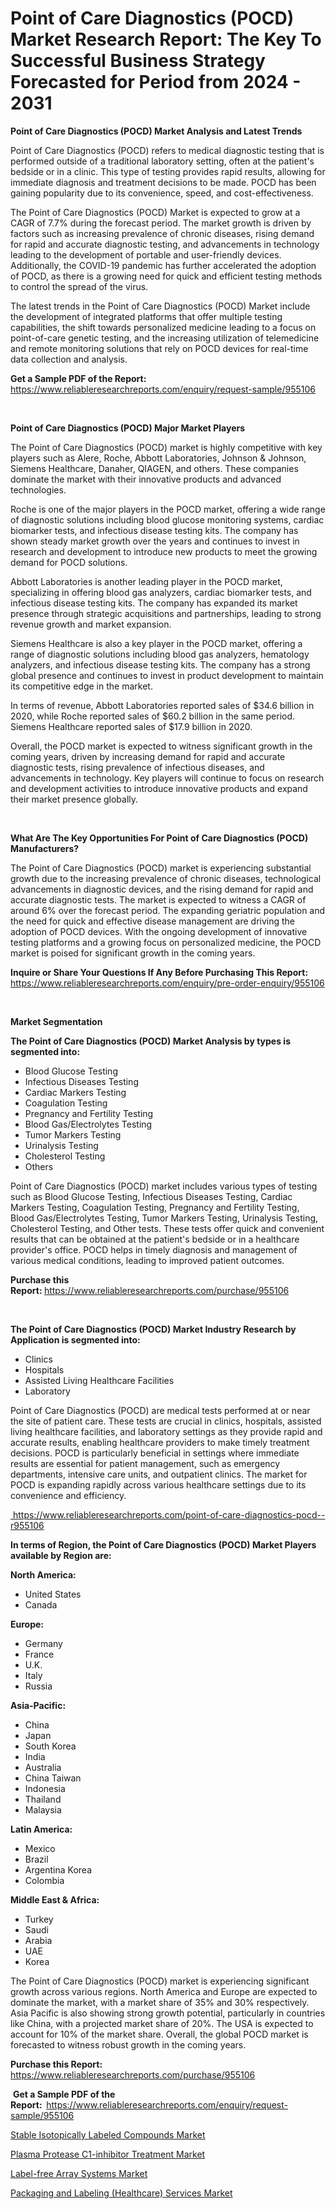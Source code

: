 <p><h1>Point of Care Diagnostics (POCD) Market Research Report: The Key To Successful Business Strategy Forecasted for Period from 2024 - 2031</h1></p><p><strong>Point of Care Diagnostics (POCD) Market Analysis and Latest Trends</strong></p>
<p><p>Point of Care Diagnostics (POCD) refers to medical diagnostic testing that is performed outside of a traditional laboratory setting, often at the patient's bedside or in a clinic. This type of testing provides rapid results, allowing for immediate diagnosis and treatment decisions to be made. POCD has been gaining popularity due to its convenience, speed, and cost-effectiveness.</p><p>The Point of Care Diagnostics (POCD) Market is expected to grow at a CAGR of 7.7% during the forecast period. The market growth is driven by factors such as increasing prevalence of chronic diseases, rising demand for rapid and accurate diagnostic testing, and advancements in technology leading to the development of portable and user-friendly devices. Additionally, the COVID-19 pandemic has further accelerated the adoption of POCD, as there is a growing need for quick and efficient testing methods to control the spread of the virus.</p><p>The latest trends in the Point of Care Diagnostics (POCD) Market include the development of integrated platforms that offer multiple testing capabilities, the shift towards personalized medicine leading to a focus on point-of-care genetic testing, and the increasing utilization of telemedicine and remote monitoring solutions that rely on POCD devices for real-time data collection and analysis.</p></p>
<p><strong>Get a Sample PDF of the Report:&nbsp;</strong> <a href="https://www.reliableresearchreports.com/enquiry/request-sample/955106">https://www.reliableresearchreports.com/enquiry/request-sample/955106</a></p>
<p>&nbsp;</p>
<p><strong>Point of Care Diagnostics (POCD) Major Market Players</strong></p>
<p><p>The Point of Care Diagnostics (POCD) market is highly competitive with key players such as Alere, Roche, Abbott Laboratories, Johnson & Johnson, Siemens Healthcare, Danaher, QIAGEN, and others. These companies dominate the market with their innovative products and advanced technologies.</p><p>Roche is one of the major players in the POCD market, offering a wide range of diagnostic solutions including blood glucose monitoring systems, cardiac biomarker tests, and infectious disease testing kits. The company has shown steady market growth over the years and continues to invest in research and development to introduce new products to meet the growing demand for POCD solutions.</p><p>Abbott Laboratories is another leading player in the POCD market, specializing in offering blood gas analyzers, cardiac biomarker tests, and infectious disease testing kits. The company has expanded its market presence through strategic acquisitions and partnerships, leading to strong revenue growth and market expansion.</p><p>Siemens Healthcare is also a key player in the POCD market, offering a range of diagnostic solutions including blood gas analyzers, hematology analyzers, and infectious disease testing kits. The company has a strong global presence and continues to invest in product development to maintain its competitive edge in the market.</p><p>In terms of revenue, Abbott Laboratories reported sales of $34.6 billion in 2020, while Roche reported sales of $60.2 billion in the same period. Siemens Healthcare reported sales of $17.9 billion in 2020.</p><p>Overall, the POCD market is expected to witness significant growth in the coming years, driven by increasing demand for rapid and accurate diagnostic tests, rising prevalence of infectious diseases, and advancements in technology. Key players will continue to focus on research and development activities to introduce innovative products and expand their market presence globally.</p></p>
<p>&nbsp;</p>
<p><strong>What Are The Key Opportunities For Point of Care Diagnostics (POCD) Manufacturers?</strong></p>
<p><p>The Point of Care Diagnostics (POCD) market is experiencing substantial growth due to the increasing prevalence of chronic diseases, technological advancements in diagnostic devices, and the rising demand for rapid and accurate diagnostic tests. The market is expected to witness a CAGR of around 6% over the forecast period. The expanding geriatric population and the need for quick and effective disease management are driving the adoption of POCD devices. With the ongoing development of innovative testing platforms and a growing focus on personalized medicine, the POCD market is poised for significant growth in the coming years.</p></p>
<p><strong>Inquire or Share Your Questions If Any Before Purchasing This Report:</strong> <a href="https://www.reliableresearchreports.com/enquiry/pre-order-enquiry/955106">https://www.reliableresearchreports.com/enquiry/pre-order-enquiry/955106</a></p>
<p>&nbsp;</p>
<p><strong>Market Segmentation</strong></p>
<p><strong>The Point of Care Diagnostics (POCD) Market Analysis by types is segmented into:</strong></p>
<p><ul><li>Blood Glucose Testing</li><li>Infectious Diseases Testing</li><li>Cardiac Markers Testing</li><li>Coagulation Testing</li><li>Pregnancy and Fertility Testing</li><li>Blood Gas/Electrolytes Testing</li><li>Tumor Markers Testing</li><li>Urinalysis Testing</li><li>Cholesterol Testing</li><li>Others</li></ul></p>
<p><p>Point of Care Diagnostics (POCD) market includes various types of testing such as Blood Glucose Testing, Infectious Diseases Testing, Cardiac Markers Testing, Coagulation Testing, Pregnancy and Fertility Testing, Blood Gas/Electrolytes Testing, Tumor Markers Testing, Urinalysis Testing, Cholesterol Testing, and Other tests. These tests offer quick and convenient results that can be obtained at the patient's bedside or in a healthcare provider's office. POCD helps in timely diagnosis and management of various medical conditions, leading to improved patient outcomes.</p></p>
<p><strong>Purchase this Report:&nbsp;</strong><a href="https://www.reliableresearchreports.com/purchase/955106">https://www.reliableresearchreports.com/purchase/955106</a></p>
<p>&nbsp;</p>
<p><strong>The Point of Care Diagnostics (POCD) Market Industry Research by Application is segmented into:</strong></p>
<p><ul><li>Clinics</li><li>Hospitals</li><li>Assisted Living Healthcare Facilities</li><li>Laboratory</li></ul></p>
<p><p>Point of Care Diagnostics (POCD) are medical tests performed at or near the site of patient care. These tests are crucial in clinics, hospitals, assisted living healthcare facilities, and laboratory settings as they provide rapid and accurate results, enabling healthcare providers to make timely treatment decisions. POCD is particularly beneficial in settings where immediate results are essential for patient management, such as emergency departments, intensive care units, and outpatient clinics. The market for POCD is expanding rapidly across various healthcare settings due to its convenience and efficiency.</p></p>
<p><a href="https://www.reliableresearchreports.com/point-of-care-diagnostics-pocd--r955106">&nbsp;https://www.reliableresearchreports.com/point-of-care-diagnostics-pocd--r955106</a></p>
<p><strong>In terms of Region, the Point of Care Diagnostics (POCD) Market Players available by Region are:</strong></p>
<p>
    <p> <strong> North America: </strong>
        <ul>
            <li>United States</li>
            <li>Canada</li>
        </ul>
        </p> 
    <p> <strong> Europe: </strong>
        <ul>
            <li>Germany</li>
            <li>France</li>
            <li>U.K.</li>
            <li>Italy</li>
            <li>Russia</li>
        </ul>
        </p> 
    <p> <strong> Asia-Pacific: </strong>
        <ul>
            <li>China</li>
            <li>Japan</li>
            <li>South Korea</li>
            <li>India</li>
            <li>Australia</li>
            <li>China Taiwan</li>
            <li>Indonesia</li>
            <li>Thailand</li>
            <li>Malaysia</li>
        </ul>
        </p> 
    <p> <strong> Latin America: </strong>
        <ul>
            <li>Mexico</li>
            <li>Brazil</li>
            <li>Argentina Korea</li>
            <li>Colombia</li>
        </ul>
        </p> 
    <p> <strong> Middle East & Africa: </strong>
        <ul>
            <li>Turkey</li>
            <li>Saudi</li>
            <li>Arabia</li>
            <li>UAE</li>
            <li>Korea</li>
        </ul>
    </p>
    </p>
<p><p>The Point of Care Diagnostics (POCD) market is experiencing significant growth across various regions. North America and Europe are expected to dominate the market, with a market share of 35% and 30% respectively. Asia Pacific is also showing strong growth potential, particularly in countries like China, with a projected market share of 20%. The USA is expected to account for 10% of the market share. Overall, the global POCD market is forecasted to witness robust growth in the coming years.</p></p>
<p><strong>Purchase this Report: </strong><a href="https://www.reliableresearchreports.com/purchase/955106">https://www.reliableresearchreports.com/purchase/955106</a></p>
<p>&nbsp;<strong>Get a Sample PDF of the Report:&nbsp;&nbsp;</strong><a href="https://www.reliableresearchreports.com/enquiry/request-sample/955106">https://www.reliableresearchreports.com/enquiry/request-sample/955106</a></p>
<p><strong></strong></p>
<p><p><a href="https://issuu.com/reportprime-2/docs/stable-isotopically-labeled-compounds-market-size-">Stable Isotopically Labeled Compounds Market</a></p><p><a href="https://github.com/cameroneffertz/Market-Research-Report-List-1/blob/main/plasma-protease-c1-inhibitor-treatment-market.md">Plasma Protease C1-inhibitor Treatment Market</a></p><p><a href="https://github.com/zjyglelu/Market-Research-Report-List-2/blob/main/label-free-array-systems-market.md">Label-free Array Systems Market</a></p><p><a href="https://github.com/mbisetmhermsr/Market-Research-Report-List-2/blob/main/packaging-and-labeling-healthcare-services-market.md">Packaging and Labeling (Healthcare) Services Market</a></p></p>
